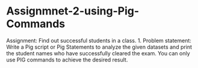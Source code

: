 # Assignmnet-2-using-Pig-Commands
Assignment: Find out successful students in a class. 1. Problem statement:                                                                                                   Write a Pig script or Pig Statements to analyze the given datasets and print the student names who have successfully cleared the exam. You can only use PIG commands to achieve the desired result.
